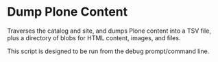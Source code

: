 Dump Plone Content
==================

Traverses the catalog and site, and dumps Plone content into a TSV file, 
plus a directory of blobs for HTML content, images, and files.

This script is designed to be run from the debug 
prompt/command line.


